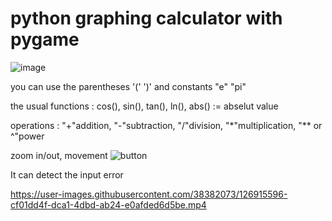 # python graphing calculator with pygame

![image](https://user-images.githubusercontent.com/38382073/126915241-6811e7db-120e-4819-a549-a5c3c217582b.PNG)

you can use the parentheses '(' ')' and constants "e" "pi"

the usual functions : cos(), sin(), tan(), ln(), abs() := abselut value

operations : "+"addition, "-"subtraction, "/"division, "*"multiplication, "** or ^"power

zoom in/out, movement 
![button](https://user-images.githubusercontent.com/38382073/126916173-4869f5e1-e147-420b-9d40-b5c57468a6e7.PNG)

It can detect the input error


https://user-images.githubusercontent.com/38382073/126915596-cf01dd4f-dca1-4dbd-ab24-e0afded6d5be.mp4
